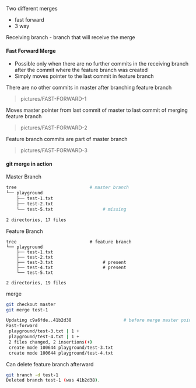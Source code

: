 Two different merges
 - fast forward
 - 3 way

Receiving branch - branch that will receive the merge
 
#### Fast Forward Merge
 - Possible only when there are no further commits in the receiving branch after the commit where the feature branch was created
 - Simply moves pointer to the last commit in feature branch
 
There are no other commits in master after branching feature branch
> pictures/FAST-FORWARD-1

Moves master pointer from last commit of master to last commit of merging feature branch
> pictures/FAST-FORWARD-2

Feature branch commits are part of master branch
> pictures/FAST-FORWARD-3

#### git merge in action
Master Branch
```bash
tree                            # master branch
└── playground
    ├── test-1.txt
    ├── test-2.txt
    └── test-5.txt                   # missing

2 directories, 17 files
```

Feature Branch
```
tree                            # feature branch
└── playground
    ├── test-1.txt
    ├── test-2.txt
    ├── test-3.txt                   # present
    ├── test-4.txt                   # present
    └── test-5.txt

2 directories, 19 files
```
merge
```bash
git checkout master
git merge test-1

Updating c9a6fde..41b2d38                    # before merge master points to c9a6fde, after merge to 41b2d38
Fast-forward
 playground/test-3.txt | 1 +
 playground/test-4.txt | 1 +
 2 files changed, 2 insertions(+)
 create mode 100644 playground/test-3.txt
 create mode 100644 playground/test-4.txt
```

Can delete feature branch afterward
```bash
git branch -d test-1
Deleted branch test-1 (was 41b2d38).
```
